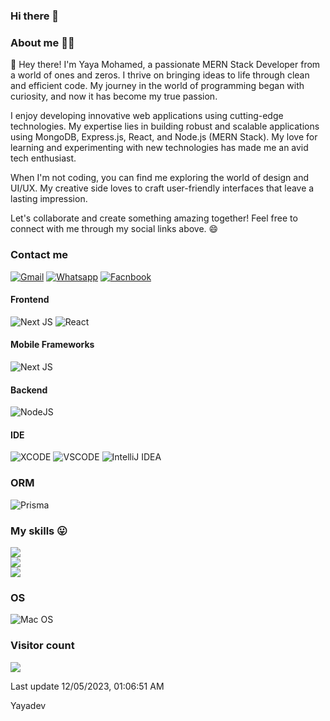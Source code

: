 ### Hi there 👋


### About me 👨‍🎓

👋 Hey there! I'm Yaya Mohamed, a passionate MERN Stack Developer from a world of ones and zeros. I thrive on bringing ideas to life through clean and efficient code. My journey in the world of programming began with curiosity, and now it has become my true passion.

I enjoy developing innovative web applications using cutting-edge technologies. My expertise lies in building robust and scalable applications using MongoDB, Express.js, React, and Node.js (MERN Stack). My love for learning and experimenting with new technologies has made me an avid tech enthusiast.

When I'm not coding, you can find me exploring the world of design and UI/UX. My creative side loves to craft user-friendly interfaces that leave a lasting impression.

Let's collaborate and create something amazing together! Feel free to connect with me through my social links above. 😄

### Contact me

[![Gmail](https://img.shields.io/badge/Gmail-D14836?style=for-the-badge&logo=gmail&logoColor=white)](mailto=yayamohamed883@gmail.com) [![Whatsapp](https://img.shields.io/badge/WhatsApp-25D366?style=for-the-badge&logo=whatsapp&logoColor=white)](https://wa.me/+2250574801791) [![Facnbook](https://img.shields.io/badge/Facebook-1877F2?style=for-the-badge&logo=facebook&logoColor=white)](https://facebook.com/Yaya12085)


#### Frontend

![Next JS](https://img.shields.io/badge/Next-black?style=for-the-badge&logo=next.js&logoColor=white) ![React](https://img.shields.io/badge/react-%2320232a.svg?style=for-the-badge&logo=react&logoColor=%2361DAFB)

#### Mobile Frameworks

![Next JS](https://img.shields.io/badge/React_Native-20232A?style=for-the-badge&logo=react&logoColor=61DAFB)

#### Backend

![NodeJS](https://img.shields.io/badge/node.js-6DA55F?style=for-the-badge&logo=node.js&logoColor=white)

#### IDE

![XCODE](https://img.shields.io/badge/Xcode-007ACC?style=for-the-badge&logo=Xcode&logoColor=white) ![VSCODE](https://img.shields.io/badge/Visual_Studio_Code-0078D4?style=for-the-badge&logo=visual%20studio%20code&logoColor=white) ![IntelliJ IDEA](https://img.shields.io/badge/IntelliJ_IDEA-000000.svg?style=for-the-badge&logo=intellij-idea&logoColor=white)

### ORM

![Prisma](https://img.shields.io/badge/Prisma-3982CE?style=for-the-badge&logo=Prisma&logoColor=white)

### My skills 😛

![](https://github-readme-stats.vercel.app/api?username=Yaya12085&theme=dark&hide_border=true&include_all_commits=false&count_private=true)<br/>
![](https://github-readme-streak-stats.herokuapp.com/?user=Yaya12085&theme=dark&hide_border=true)<br/>
![](https://github-readme-stats.vercel.app/api/top-langs/?username=Yaya12085&theme=dark&hide_border=true&include_all_commits=false&count_private=true&layout=compact)

### OS

![Mac OS](https://img.shields.io/badge/mac%20os-000000?style=for-the-badge&logo=apple&logoColor=white)

### Visitor count

<img src="https://profile-counter.glitch.me/Yaya12085/count.svg" />

Last update 12/05/2023, 01:06:51 AM

Yayadev
